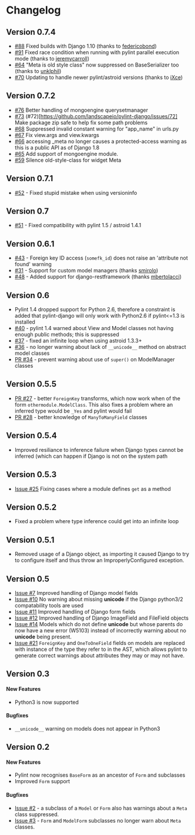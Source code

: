 # Changelog

## Version 0.7.4
* [#88](https://github.com/landscapeio/pylint-django/pull/88) Fixed builds with Django 1.10 (thanks to [federicobond](https://github.com/federicobond))
* [#91](https://github.com/landscapeio/pylint-django/pull/91) Fixed race condition when running with pylint parallel execution mode (thanks to [jeremycarroll](https://github.com/jeremycarroll))
* [#64](https://github.com/landscapeio/pylint-django/issues/64) "Meta is old style class" now suppressed on BaseSerializer too (thanks to [unklphil](https://github.com/unklphil))
* [#70](https://github.com/landscapeio/pylint-django/pull/70) Updating to handle newer pylint/astroid versions (thanks to [iXce](https://github.com/iXce))

## Version 0.7.2
* [#76](https://github.com/landscapeio/pylint-django/pull/76) Better handling of mongoengine querysetmanager
* [#73](https://github.com/landscapeio/pylint-django/pull/73) (#72)[https://github.com/landscapeio/pylint-django/issues/72] Make package zip safe to help fix some path problems
* [#68](https://github.com/landscapeio/pylint-django/pull/68) Suppressed invalid constant warning for "app_name" in urls.py
* [#67](https://github.com/landscapeio/pylint-django/pull/67) Fix view.args and view.kwargs
* [#66](https://github.com/landscapeio/pylint-django/issues/66) accessing _meta no longer causes a protected-access warning as this is a public API as of Django 1.8
* [#65](https://github.com/landscapeio/pylint-django/pull/65) Add support of mongoengine module.
* [#59](https://github.com/landscapeio/pylint-django/pull/59) Silence old-style-class for widget Meta

## Version 0.7.1
* [#52](https://github.com/landscapeio/pylint-django/issues/52) - Fixed stupid mistake when using versioninfo

## Version 0.7
* [#51](https://github.com/landscapeio/pylint-django/issues/51) - Fixed compatibility with pylint 1.5 / astroid 1.4.1

## Version 0.6.1
* [#43](https://github.com/landscapeio/pylint-django/issues/43) - Foreign key ID access (`somefk_id`) does not raise an 'attribute not found' warning
* [#31](https://github.com/landscapeio/pylint-django/issues/31) - Support for custom model managers (thanks [smirolo](https://github.com/smirolo))
* [#48](https://github.com/landscapeio/pylint-django/pull/48) - Added support for django-restframework (thanks [mbertolacci](https://github.com/mbertolacci))

## Version 0.6
* Pylint 1.4 dropped support for Python 2.6, therefore a constraint is added that pylint-django will only work with Python2.6 if pylint<=1.3 is installed
* [#40](https://github.com/landscapeio/pylint-django/issues/40) - pylint 1.4 warned about View and Model classes not having enough public methods; this is suppressed
* [#37](https://github.com/landscapeio/pylint-django/issues/37) - fixed an infinite loop when using astroid 1.3.3+
* [#36](https://github.com/landscapeio/pylint-django/issues/36) - no longer warning about lack of `__unicode__` method on abstract model classes
* [PR #34](https://github.com/landscapeio/pylint-django/pull/34) - prevent warning about use of `super()` on ModelManager classes

## Version 0.5.5
* [PR #27](https://github.com/landscapeio/pylint-django/pull/27) - better `ForeignKey` transforms, which now work when of the form `othermodule.ModelClass`. This also fixes a problem where an inferred type would be `_Yes` and pylint would fail
* [PR #28](https://github.com/landscapeio/pylint-django/pull/28) - better knowledge of `ManyToManyField` classes

## Version 0.5.4
* Improved resiliance to inference failure when Django types cannot be inferred (which can happen if Django is not on the system path

## Version 0.5.3
* [Issue #25](https://github.com/landscapeio/pylint-django/issues/25) Fixing cases where a module defines `get` as a method

## Version 0.5.2
* Fixed a problem where type inference could get into an infinite loop

## Version 0.5.1

* Removed usage of a Django object, as importing it caused Django to try to configure itself and thus throw an ImproperlyConfigured exception.

## Version 0.5

* [Issue #7](https://github.com/landscapeio/pylint-django/issues/7)
Improved handling of Django model fields
* [Issue #10](https://github.com/landscapeio/pylint-django/issues/10)
No warning about missing __unicode__ if the Django python3/2 compatability tools are used
* [Issue #11](https://github.com/landscapeio/pylint-django/issues/11)
Improved handling of Django form fields
* [Issue #12](https://github.com/landscapeio/pylint-django/issues/12)
Improved handling of Django ImageField and FileField objects
* [Issue #14](https://github.com/landscapeio/pylint-django/issues/14)
Models which do not define __unicode__ but whose parents do now have a new error (W5103)
instead of incorrectly warning about no __unicode__ being present.
* [Issue #21](https://github.com/landscapeio/pylint-django/issues/21)
`ForeignKey` and `OneToOneField` fields on models are replaced with instance of the type
they refer to in the AST, which allows pylint to generate correct warnings about attributes
they may or may not have.


## Version 0.3

#### New Features

* Python3 is now supported

#### Bugfixes

* `__unicode__` warning on models does not appear in Python3


## Version 0.2

#### New Features

* Pylint now recognises `BaseForm` as an ancestor of `Form` and subclasses
* Improved `Form` support

#### Bugfixes

* [Issue #2](https://github.com/landscapeio/pylint-django/issues/2) - a subclass of a `Model` or `Form` also has
warnings about a `Meta` class suppressed.
* [Issue #3](https://github.com/landscapeio/pylint-django/issues/3) - `Form` and `ModelForm` subclasses no longer
warn about `Meta` classes.

